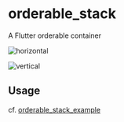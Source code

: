 # orderable_stack

A Flutter orderable container

![horizontal](https://github.com/rxlabz/orderable_stack/blob/master/demo.gif)

![vertical](https://github.com/rxlabz/orderable_stack/blob/master/demo_v.gif)

## Usage

cf. [orderable_stack_example](https://github.com/rxlabz/orderable_stack/tree/master/orderable_stack_example)

